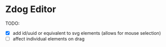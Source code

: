 # Zdog Editor

TODO:

- [x] add id/uuid or equivalent to svg elements (allows for mouse selection)
- [ ] affect individual elements on drag
